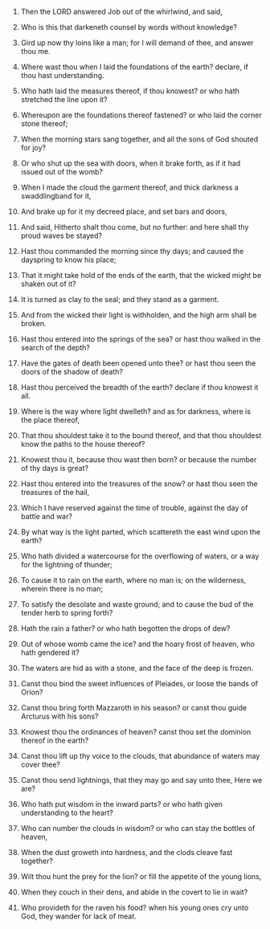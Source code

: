 1. Then the LORD answered Job out of the whirlwind, and said,

2. Who is this that darkeneth counsel by words without knowledge?

3. Gird up now thy loins like a man; for I will demand of thee, and
answer thou me.

4. Where wast thou when I laid the foundations of the earth?
declare, if thou hast understanding.

5. Who hath laid the measures thereof, if thou knowest? or who hath
stretched the line upon it?

6. Whereupon are the foundations
thereof fastened? or who laid the corner stone thereof;

7. When the
morning stars sang together, and all the sons of God shouted for joy?

8. Or who shut up the sea with doors, when it brake forth, as if it
had issued out of the womb?

9. When I made the cloud the garment
thereof, and thick darkness a swaddlingband for it,

10. And brake up
for it my decreed place, and set bars and doors,

11. And said,
Hitherto shalt thou come, but no further: and here shall thy proud
waves be stayed?

12. Hast thou commanded the morning since thy
days; and caused the dayspring to know his place;

13. That it might
take hold of the ends of the earth, that the wicked might be shaken
out of it?

14. It is turned as clay to the seal; and they stand as
a garment.

15. And from the wicked their light is withholden, and the high arm
shall be broken.

16. Hast thou entered into the springs of the sea? or hast thou
walked in the search of the depth?

17. Have the gates of death been
opened unto thee? or hast thou seen the doors of the shadow of death?

18. Hast thou perceived the breadth of the earth? declare if thou
knowest it all.

19. Where is the way where light dwelleth? and as for darkness,
where is the place thereof,

20. That thou shouldest take it to the
bound thereof, and that thou shouldest know the paths to the house
thereof?

21. Knowest thou it, because thou wast then born? or
because the number of thy days is great?

22. Hast thou entered into
the treasures of the snow? or hast thou seen the treasures of the
hail,

23. Which I have reserved against the time of trouble, against
the day of battle and war?

24. By what way is the light parted,
which scattereth the east wind upon the earth?

25. Who hath divided
a watercourse for the overflowing of waters, or a way for the
lightning of thunder;

26. To cause it to rain on the earth, where no
man is; on the wilderness, wherein there is no man;

27. To satisfy
the desolate and waste ground; and to cause the bud of the tender herb
to spring forth?

28. Hath the rain a father? or who hath begotten
the drops of dew?

29. Out of whose womb came the ice? and the hoary
frost of heaven, who hath gendered it?

30. The waters are hid as
with a stone, and the face of the deep is frozen.

31. Canst thou bind the sweet influences of Pleiades, or loose the
bands of Orion?

32. Canst thou bring forth Mazzaroth in his season?
or canst thou guide Arcturus with his sons?

33. Knowest thou the
ordinances of heaven? canst thou set the dominion thereof in the
earth?

34. Canst thou lift up thy voice to the clouds, that
abundance of waters may cover thee?

35. Canst thou send lightnings,
that they may go and say unto thee, Here we are?

36. Who hath put
wisdom in the inward parts? or who hath given understanding to the
heart?

37. Who can number the clouds in wisdom? or who can stay the
bottles of heaven,

38. When the dust groweth into hardness, and the
clods cleave fast together?

39. Wilt thou hunt the prey for the
lion? or fill the appetite of the young lions,

40. When they couch
in their dens, and abide in the covert to lie in wait?

41. Who
provideth for the raven his food? when his young ones cry unto God,
they wander for lack of meat.